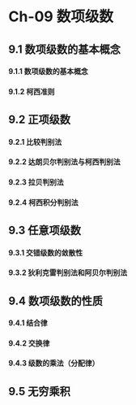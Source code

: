 # Ch-09  数项级数

## 9.1  数项级数的基本概念

#### 9.1.1  数项级数的基本概念



#### 9.1.2  柯西准则





## 9.2  正项级数

#### 9.2.1  比较判别法





#### 9.2.2  达朗贝尔判别法与柯西判别法





#### 9.2.3  拉贝判别法





#### 9.2.4  柯西积分判别法





## 9.3  任意项级数

#### 9.3.1  交错级数的敛散性





#### 9.3.2  狄利克雷判别法和阿贝尔判别法





## 9.4  数项级数的性质

#### 9.4.1  结合律





#### 9.4.2  交换律





#### 9.4.3  级数的乘法（分配律）





## 9.5  无穷乘积


